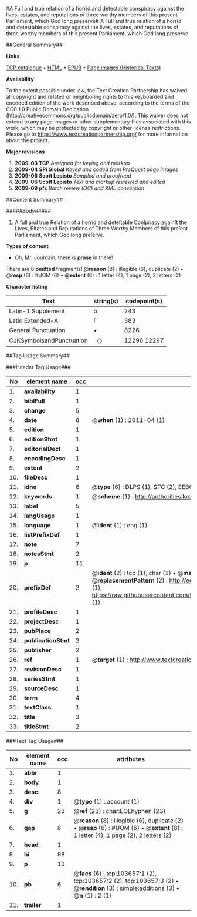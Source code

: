 #A Full and true relation of a horrid and detestable conspiracy against the lives, estates, and reputations of three worthy members of this present Parliament, which God long preserve#
A Full and true relation of a horrid and detestable conspiracy against the lives, estates, and reputations of three worthy members of this present Parliament, which God long preserve

##General Summary##

**Links**

[TCP catalogue](http://www.ota.ox.ac.uk/tcp/)  • 
[HTML](http://tei.it.ox.ac.uk/tcp/Texts-HTML/free/A40/A40584.html)  • 
[EPUB](http://tei.it.ox.ac.uk/tcp/Texts-EPUB/free/A40/A40584.epub) • 
[Page images (Historical Texts)](https://historicaltexts.jisc.ac.uk/eebo-15539542e)

**Availability**

To the extent possible under law, the Text Creation Partnership has waived all copyright and related or neighboring rights to this keyboarded and encoded edition of the work described above, according to the terms of the CC0 1.0 Public Domain Dedication (http://creativecommons.org/publicdomain/zero/1.0/). This waiver does not extend to any page images or other supplementary files associated with this work, which may be protected by copyright or other license restrictions. Please go to https://www.textcreationpartnership.org/ for more information about the project.

**Major revisions**

1. __2009-03__ __TCP__ *Assigned for keying and markup*
1. __2009-04__ __SPi Global__ *Keyed and coded from ProQuest page images*
1. __2009-06__ __Scott Lepisto__ *Sampled and proofread*
1. __2009-06__ __Scott Lepisto__ *Text and markup reviewed and edited*
1. __2009-09__ __pfs__ *Batch review (QC) and XML conversion*

##Content Summary##

#####Body#####

1. A full and true Relation of a horrid and deteſtable Conſpiracy againſt the Lives, Eſtates and Reputations of Three Worthy Members of this preſent Parliament, which God long preſerve.

**Types of content**

  * Oh, Mr. Jourdain, there is **prose** in there!

There are 8 **omitted** fragments! 
 @__reason__ (8) : illegible (6), duplicate (2)  •  @__resp__ (6) : #UOM (6)  •  @__extent__ (8) : 1 letter (4), 1 page (2), 2 letters (2)

**Character listing**


|Text|string(s)|codepoint(s)|
|---|---|---|
|Latin-1 Supplement|ó|243|
|Latin Extended-A|ſ|383|
|General Punctuation|•|8226|
|CJKSymbolsandPunctuation|〈〉|12296 12297|

##Tag Usage Summary##

###Header Tag Usage###

|No|element name|occ|attributes|
|---|---|---|---|
|1.|__availability__|1||
|2.|__biblFull__|1||
|3.|__change__|5||
|4.|__date__|8| @__when__ (1) : 2011-04 (1)|
|5.|__edition__|1||
|6.|__editionStmt__|1||
|7.|__editorialDecl__|1||
|8.|__encodingDesc__|1||
|9.|__extent__|2||
|10.|__fileDesc__|1||
|11.|__idno__|6| @__type__ (6) : DLPS (1), STC (2), EEBO-CITATION (1), OCLC (1), VID (1)|
|12.|__keywords__|1| @__scheme__ (1) : http://authorities.loc.gov/ (1)|
|13.|__label__|5||
|14.|__langUsage__|1||
|15.|__language__|1| @__ident__ (1) : eng (1)|
|16.|__listPrefixDef__|1||
|17.|__note__|7||
|18.|__notesStmt__|2||
|19.|__p__|11||
|20.|__prefixDef__|2| @__ident__ (2) : tcp (1), char (1)  •  @__matchPattern__ (2) : ([0-9\-]+):([0-9IVX]+) (1), (.+) (1)  •  @__replacementPattern__ (2) : http://eebo.chadwyck.com/downloadtiff?vid=$1&page=$2 (1), https://raw.githubusercontent.com/textcreationpartnership/Texts/master/tcpchars.xml#$1 (1)|
|21.|__profileDesc__|1||
|22.|__projectDesc__|1||
|23.|__pubPlace__|2||
|24.|__publicationStmt__|2||
|25.|__publisher__|2||
|26.|__ref__|1| @__target__ (1) : http://www.textcreationpartnership.org/docs/. (1)|
|27.|__revisionDesc__|1||
|28.|__seriesStmt__|1||
|29.|__sourceDesc__|1||
|30.|__term__|4||
|31.|__textClass__|1||
|32.|__title__|3||
|33.|__titleStmt__|2||


###Text Tag Usage###

|No|element name|occ|attributes|
|---|---|---|---|
|1.|__abbr__|1||
|2.|__body__|1||
|3.|__desc__|8||
|4.|__div__|1| @__type__ (1) : account (1)|
|5.|__g__|23| @__ref__ (23) : char:EOLhyphen (23)|
|6.|__gap__|8| @__reason__ (8) : illegible (6), duplicate (2)  •  @__resp__ (6) : #UOM (6)  •  @__extent__ (8) : 1 letter (4), 1 page (2), 2 letters (2)|
|7.|__head__|1||
|8.|__hi__|88||
|9.|__p__|13||
|10.|__pb__|6| @__facs__ (6) : tcp:103657:1 (2), tcp:103657:2 (2), tcp:103657:3 (2)  •  @__rendition__ (3) : simple:additions (3)  •  @__n__ (1) : 2 (1)|
|11.|__trailer__|1||
